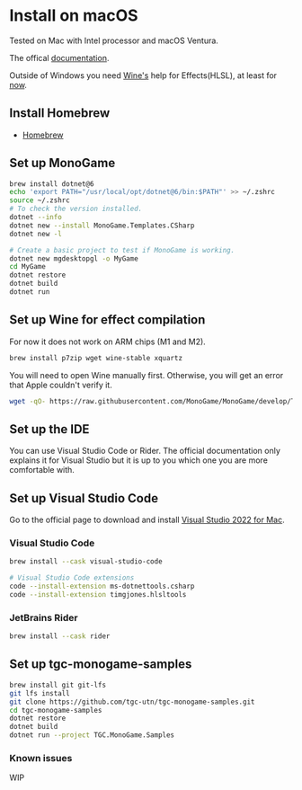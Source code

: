 # Install on macOS

Tested on Mac with Intel processor and macOS Ventura.

The offical [documentation](https://docs.monogame.net/articles/getting_started/1_setting_up_your_development_environment_macos.html).

Outside of Windows you need [Wine's](https://www.winehq.org) help for Effects(HLSL), at least for [now](https://github.com/MonoGame/MonoGame/issues/2167).

## Install Homebrew

* [Homebrew](https://brew.sh)

## Set up MonoGame

```bash
brew install dotnet@6
echo 'export PATH="/usr/local/opt/dotnet@6/bin:$PATH"' >> ~/.zshrc
source ~/.zshrc
# To check the version installed.
dotnet --info
dotnet new --install MonoGame.Templates.CSharp
dotnet new -l

# Create a basic project to test if MonoGame is working.
dotnet new mgdesktopgl -o MyGame
cd MyGame
dotnet restore
dotnet build
dotnet run
```

## Set up Wine for effect compilation

For now it does not work on ARM chips (M1 and M2).

```bash
brew install p7zip wget wine-stable xquartz
```

You will need to open Wine manually first. Otherwise, you will get an error that Apple couldn't verify it.

```bash
wget -qO- https://raw.githubusercontent.com/MonoGame/MonoGame/develop/Tools/MonoGame.Effect.Compiler/mgfxc_wine_setup.sh | bash
```

## Set up the IDE

You can use Visual Studio Code or Rider. The official documentation only explains it for Visual Studio but it is up to
you which one you are more comfortable with.

## Set up Visual Studio Code

Go to the official page to download and
install [Visual Studio 2022 for Mac](https://visualstudio.microsoft.com/es/vs/mac/).

### Visual Studio Code

```bash
brew install --cask visual-studio-code

# Visual Studio Code extensions
code --install-extension ms-dotnettools.csharp
code --install-extension timgjones.hlsltools
```

### JetBrains Rider

```bash
brew install --cask rider
```

## Set up tgc-monogame-samples

```bash
brew install git git-lfs
git lfs install
git clone https://github.com/tgc-utn/tgc-monogame-samples.git
cd tgc-monogame-samples
dotnet restore
dotnet build
dotnet run --project TGC.MonoGame.Samples
```

### Known issues

WIP
